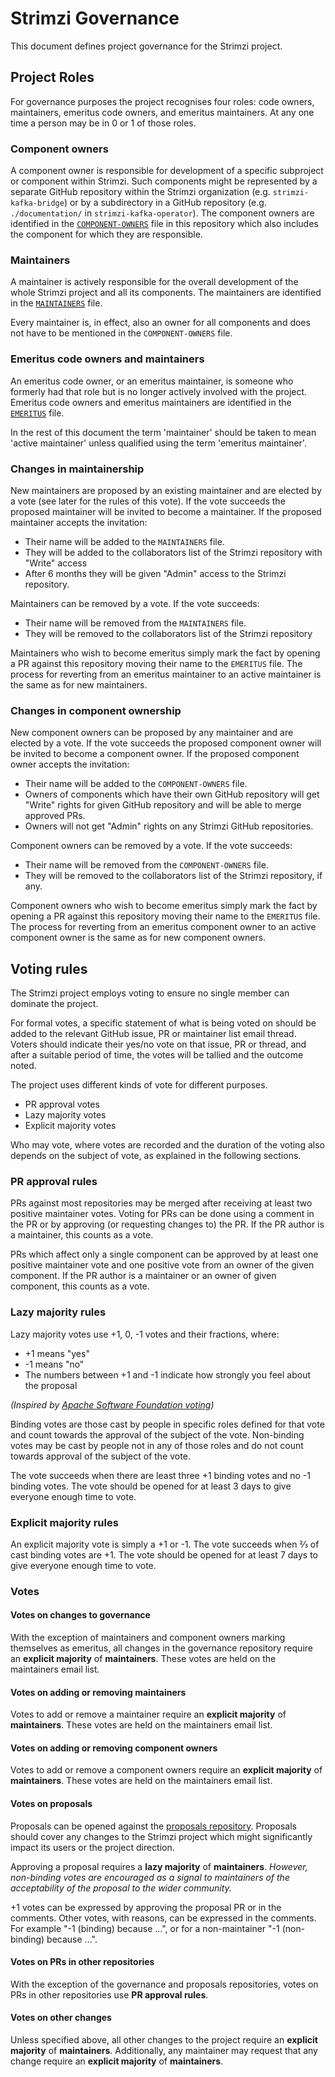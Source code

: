 # Strimzi Governance

This document defines project governance for the Strimzi project.

## Project Roles

For governance purposes the project recognises four roles: code owners, maintainers, emeritus code owners, and emeritus maintainers.
At any one time a person may be in 0 or 1 of those roles.

### Component owners

A component owner is responsible for development of a specific subproject or component within Strimzi.
Such components might be represented by a separate GitHub repository within the Strimzi organization (e.g. `strimzi-kafka-bridge`) or by a subdirectory in a GitHub repository (e.g. `./documentation/` in `strimzi-kafka-operator`).
The component owners are identified in the [`COMPONENT-OWNERS`](COMPONENT-OWNERS) file in this repository which also includes the component for which they are responsible.

### Maintainers

A maintainer is actively responsible for the overall development of the whole Strimzi project and all its components.
The maintainers are identified in the [`MAINTAINERS`](MAINTAINERS) file.

Every maintainer is, in effect, also an owner for all components and does not have to be mentioned in the `COMPONENT-OWNERS` file.

### Emeritus code owners and maintainers

An emeritus code owner, or an emeritus maintainer, is someone who formerly had that role but is no longer actively involved with the project.
Emeritus code owners and emeritus maintainers are identified in the [`EMERITUS`](EMERITUS) file.

In the rest of this document the term 'maintainer' should be taken to mean 'active maintainer' unless qualified using the term 'emeritus maintainer'.

### Changes in maintainership

New maintainers are proposed by an existing maintainer and are elected by a vote (see later for the rules of this vote).
If the vote succeeds the proposed maintainer will be invited to become a maintainer.
If the proposed maintainer accepts the invitation:
* Their name will be added to the `MAINTAINERS` file.
* They will be added to the collaborators list of the Strimzi repository with "Write" access
* After 6 months they will be given "Admin" access to the Strimzi repository.

Maintainers can be removed by a vote.
If the vote succeeds:
* Their name will be removed from the `MAINTAINERS` file.
* They will be removed to the collaborators list of the Strimzi repository

Maintainers who wish to become emeritus simply mark the fact by opening a PR against this repository moving their name to the `EMERITUS` file.
The process for reverting from an emeritus maintainer to an active maintainer is the same as for new maintainers.

### Changes in component ownership

New component owners can be proposed by any maintainer and are elected by a vote.
If the vote succeeds the proposed component owner will be invited to become a component owner.
If the proposed component owner accepts the invitation:
* Their name will be added to the `COMPONENT-OWNERS` file.
* Owners of components which have their own GitHub repository will get "Write" rights for given GitHub repository and will be able to merge approved PRs.
* Owners will not get "Admin" rights on any Strimzi GitHub repositories.

Component owners can be removed by a vote.
If the vote succeeds:
* Their name will be removed from the `COMPONENT-OWNERS` file.
* They will be removed to the collaborators list of the Strimzi repository, if any.

Component owners who wish to become emeritus simply mark the fact by opening a PR against this repository moving their name to the `EMERITUS` file.
The process for reverting from an emeritus component owner to an active component owner is the same as for new component owners.

## Voting rules

The Strimzi project employs voting to ensure no single member can dominate the project.

For formal votes, a specific statement of what is being voted on should be added to the relevant GitHub issue, PR or maintainer list email thread.
Voters should indicate their yes/no vote on that issue, PR or thread, and after a suitable period of time, the votes will be tallied and the outcome noted.

The project uses different kinds of vote for different purposes.

* PR approval votes
* Lazy majority votes
* Explicit majority votes

Who may vote, where votes are recorded and the duration of the voting also depends on the subject of vote, as explained in the following sections.

### PR approval rules

PRs against most repositories may be merged after receiving at least two positive maintainer votes.
Voting for PRs can be done using a comment in the PR or by approving (or requesting changes to) the PR.
If the PR author is a maintainer, this counts as a vote.

PRs which affect only a single component can be approved by at least one positive maintainer vote and one positive vote from an owner of the given component.
If the PR author is a maintainer or an owner of given component, this counts as a vote.

### Lazy majority rules

Lazy majority votes use +1, 0, -1 votes and their fractions, where:
* +1 means "yes"
* -1 means "no"
* The numbers between +1 and -1 indicate how strongly you feel about the proposal

_(Inspired by [Apache Software Foundation voting](https://www.apache.org/foundation/voting.html#expressing-votes-1-0-1-and-fractions))_

Binding votes are those cast by people in specific roles defined for that vote and count towards the approval of the subject of the vote.
Non-binding votes may be cast by people not in any of those roles and do not count towards approval of the subject of the vote.

The vote succeeds when there are least three +1 binding votes and no -1 binding votes.
The vote should be opened for at least 3 days to give everyone enough time to vote.

### Explicit majority rules

An explicit majority vote is simply a +1 or -1. 
The vote succeeds when ⅔ of cast binding votes are +1.
The vote should be opened for at least 7 days to give everyone enough time to vote.

### Votes

#### Votes on changes to governance

With the exception of maintainers and component owners marking themselves as emeritus, all changes in the governance repository require an **explicit majority** of **maintainers**.
These votes are held on the maintainers email list.

#### Votes on adding or removing maintainers

Votes to add or remove a maintainer require an **explicit majority** of **maintainers**.
These votes are held on the maintainers email list.

#### Votes on adding or removing component owners

Votes to add or remove a component owners require an **explicit majority** of **maintainers**.
These votes are held on the maintainers email list.

#### Votes on proposals

Proposals can be opened against the [proposals repository](https://github.com/strimzi/proposals).
Proposals should cover any changes to the Strimzi project which might significantly impact its users or the project direction.

Approving a proposal requires a **lazy majority** of **maintainers**.
*However, non-binding votes are encouraged as a signal to maintainers of the acceptability of the proposal to the wider community.*

+1 votes can be expressed by approving the proposal PR or in the comments.
Other votes, with reasons, can be expressed in the comments. 
For example "-1 (binding) because ...", or for a non-maintainer "-1 (non-binding) because ...".

#### Votes on PRs in other repositories

With the exception of the governance and proposals repositories, votes on PRs in other repositories use **PR approval rules**.

#### Votes on other changes

Unless specified above, all other changes to the project require an **explicit majority** of **maintainers**.
Additionally, any maintainer may request that any change require an **explicit majority** of **maintainers**.
